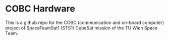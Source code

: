 # COBC Hardware

This is a github repo for the COBC (communication and on-board computer) project of SpaceTeamSat1 (STS1) CubeSat mission of the TU Wien Space Team.
